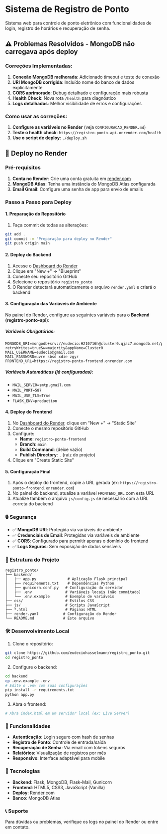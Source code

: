 # Sistema de Registro de Ponto

Sistema web para controle de ponto eletrônico com funcionalidades de login, registro de horários e recuperação de senha.

## ⚠️ Problemas Resolvidos - MongoDB não carregava após deploy

### Correções Implementadas:

1. **Conexão MongoDB melhorada**: Adicionado timeout e teste de conexão
2. **URI MongoDB corrigida**: Incluído nome do banco de dados explicitamente
3. **CORS aprimorado**: Debug detalhado e configuração mais robusta
4. **Health Check**: Nova rota `/health` para diagnóstico
5. **Logs detalhados**: Melhor visibilidade de erros e configurações

### Como usar as correções:

1. **Configure as variáveis no Render** (veja `CONFIGURACAO_RENDER.md`)
2. **Teste o health check**: `https://registro-ponto-api.onrender.com/health`
3. **Use o script de deploy**: `./deploy.sh`

## 🚀 Deploy no Render

### Pré-requisitos

1. **Conta no Render**: Crie uma conta gratuita em [render.com](https://render.com)
2. **MongoDB Atlas**: Tenha uma instância do MongoDB Atlas configurada
3. **Email Gmail**: Configure uma senha de app para envio de emails

### Passo a Passo para Deploy

#### 1. Preparação do Repositório

1. Faça commit de todas as alterações:

```bash
git add .
git commit -m "Preparação para deploy no Render"
git push origin main
```

#### 2. Deploy do Backend

1. Acesse o [Dashboard do Render](https://dashboard.render.com)
2. Clique em "New +" → "Blueprint"
3. Conecte seu repositório GitHub
4. Selecione o repositório `registro_ponto`
5. O Render detectará automaticamente o arquivo `render.yaml` e criará o backend

#### 3. Configuração das Variáveis de Ambiente

No painel do Render, configure as seguintes variáveis para o **Backend (registro-ponto-api)**:

##### Variáveis Obrigatórias:

```
MONGODB_URI=mongodb+srv://eudecio:H210716h@cluster0.qjac7.mongodb.net/ponto_db?retryWrites=true&w=majority&appName=Cluster0
MAIL_USERNAME=eudecio@gmail.com
MAIL_PASSWORD=uvre sbsd xdie zgyr
FRONTEND_URL=https://registro-ponto-frontend.onrender.com
```

##### Variáveis Automáticas (já configuradas):

- `MAIL_SERVER=smtp.gmail.com`
- `MAIL_PORT=587`
- `MAIL_USE_TLS=True`
- `FLASK_ENV=production`

#### 4. Deploy do Frontend

1. No [Dashboard do Render](https://dashboard.render.com), clique em "New +" → "Static Site"
2. Conecte o mesmo repositório GitHub
3. Configure:
   - **Name**: `registro-ponto-frontend`
   - **Branch**: `main`
   - **Build Command**: (deixe vazio)
   - **Publish Directory**: `.` (raiz do projeto)
4. Clique em "Create Static Site"

#### 5. Configuração Final

1. Após o deploy do frontend, copie a URL gerada (ex: `https://registro-ponto-frontend.onrender.com`)
2. No painel do backend, atualize a variável `FRONTEND_URL` com esta URL
3. Atualize também o arquivo `js/config.js` se necessário com a URL correta do backend

### 🔒 Segurança

- ✅ **MongoDB URI**: Protegida via variáveis de ambiente
- ✅ **Credenciais de Email**: Protegidas via variáveis de ambiente
- ✅ **CORS**: Configurado para permitir apenas o domínio do frontend
- ✅ **Logs Seguros**: Sem exposição de dados sensíveis

### 📁 Estrutura do Projeto

```
registro_ponto/
├── backend/
│   ├── app.py              # Aplicação Flask principal
│   ├── requirements.txt    # Dependências Python
│   ├── gunicorn.conf.py   # Configuração do servidor
│   ├── .env               # Variáveis locais (não commitado)
│   └── .env.example       # Exemplo de variáveis
├── css/                   # Estilos CSS
├── js/                    # Scripts JavaScript
├── *.html                 # Páginas HTML
├── render.yaml           # Configuração do Render
└── README.md             # Este arquivo
```

### 🛠️ Desenvolvimento Local

1. Clone o repositório:

```bash
git clone https://github.com/eudeciohasselmann/registro_ponto.git
cd registro_ponto
```

2. Configure o backend:

```bash
cd backend
cp .env.example .env
# Edite o .env com suas configurações
pip install -r requirements.txt
python app.py
```

3. Abra o frontend:

```bash
# Abra index.html em um servidor local (ex: Live Server)
```

### 📝 Funcionalidades

- **Autenticação**: Login seguro com hash de senhas
- **Registro de Ponto**: Controle de entrada/saída
- **Recuperação de Senha**: Via email com tokens seguros
- **Relatórios**: Visualização de registros por mês
- **Responsivo**: Interface adaptável para mobile

### 🔧 Tecnologias

- **Backend**: Flask, MongoDB, Flask-Mail, Gunicorn
- **Frontend**: HTML5, CSS3, JavaScript (Vanilla)
- **Deploy**: Render.com
- **Banco**: MongoDB Atlas

### 📞 Suporte

Para dúvidas ou problemas, verifique os logs no painel do Render ou entre em contato.
